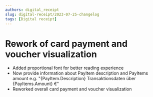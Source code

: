 ```yaml
---
authors: digital_receipt
slug: digital-receipt/2023-07-25-changelog
tags: [Digital receipt]
---
```


# Rework of card payment and voucher visualization
- Added proportional font for better reading experience 
- Now provide information about PayItem description and PayItems amount 
e.g. "{PayItem.Description} Transaktionsdaten über {PayItems.Amount} €"
- Reworked overall card payment and voucher visualization
